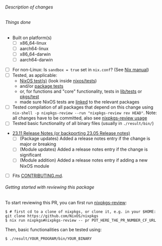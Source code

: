 ###### Description of changes

<!--
For package updates please link to a changelog or describe changes, this helps your fellow maintainers discover breaking updates.
For new packages please briefly describe the package or provide a link to its homepage.
-->

###### Things done

<!-- Please check what applies. Note that these are not hard requirements but merely serve as information for reviewers. -->

- Built on platform(s)
  - [ ] x86_64-linux
  - [ ] aarch64-linux
  - [ ] x86_64-darwin
  - [ ] aarch64-darwin
- [ ] For non-Linux: Is `sandbox = true` set in `nix.conf`? (See [Nix manual](https://nixos.org/manual/nix/stable/command-ref/conf-file.html))
- [ ] Tested, as applicable:
  - [NixOS test(s)](https://nixos.org/manual/nixos/unstable/index.html#sec-nixos-tests) (look inside [nixos/tests](https://github.com/NixOS/nixpkgs/blob/master/nixos/tests))
  - and/or [package tests](https://nixos.org/manual/nixpkgs/unstable/#sec-package-tests)
  - or, for functions and "core" functionality, tests in [lib/tests](https://github.com/NixOS/nixpkgs/blob/master/lib/tests) or [pkgs/test](https://github.com/NixOS/nixpkgs/blob/master/pkgs/test)
  - made sure NixOS tests are [linked](https://nixos.org/manual/nixpkgs/unstable/#ssec-nixos-tests-linking) to the relevant packages
- [ ] Tested compilation of all packages that depend on this change using `nix-shell -p nixpkgs-review --run "nixpkgs-review rev HEAD"`. Note: all changes have to be committed, also see [nixpkgs-review usage](https://github.com/Mic92/nixpkgs-review#usage)
- [ ] Tested basic functionality of all binary files (usually in `./result/bin/`)
- [23.11 Release Notes (or backporting 23.05 Release notes)](https://github.com/NixOS/nixpkgs/blob/master/CONTRIBUTING.md#generating-2305-release-notes)
  - [ ] (Package updates) Added a release notes entry if the change is major or breaking
  - [ ] (Module updates) Added a release notes entry if the change is significant
  - [ ] (Module addition) Added a release notes entry if adding a new NixOS module
- [ ] Fits [CONTRIBUTING.md](https://github.com/NixOS/nixpkgs/blob/master/CONTRIBUTING.md).

###### Getting started with reviewing this package

<!--
Put in this section any additional comment that might help potential reviewers to review your PR. Describe for instance:
- If you expect the PR to be simple to review or not (say if it's just a simple package update with few dependencies, or a package with many dependencies that have high chances to cause breakage). This can help reviewiers to easily identify PR that can be merged quickly.
- The instructions to check if the bug is fixed etc, which binary should be used to start the program, which command can be run to check basic functionalities... This can help people unexperienced with the software to get started.
Make sure to update the placeholders in the intructions below (in upper case letter). Note that you might need to first submit the PR and then edit it to change PUT_HERE_THE_PR_NUMBER_CF_URL.
-->

To start reviewing this PR, you can first run [nixpkgs-review](https://github.com/Mic92/nixpkgs-review):
```
$ # first cd to a clone of nixpkgs, or clone it, e.g. in your $HOME: git clone https://github.com/NixOS/nixpkgs
$ nix run nixpkgs#nixpkgs-review -- pr PUT_HERE_THE_PR_NUMBER_CF_URL
```

Then, basic functionalities can be tested using:
```
$ ./result/YOUR_PROGRAM/bin/YOUR_BINARY
```

<!--
To help with the large amounts of pull requests, we would appreciate your
reviews of other pull requests, especially simple package updates. Just leave a
comment describing what you have tested in the relevant package/service.
Reviewing helps to reduce the average time-to-merge for everyone.
Thanks a lot if you do!

List of open PRs: https://github.com/NixOS/nixpkgs/pulls
Reviewing guidelines: https://nixos.org/manual/nixpkgs/unstable/#chap-reviewing-contributions
-->
